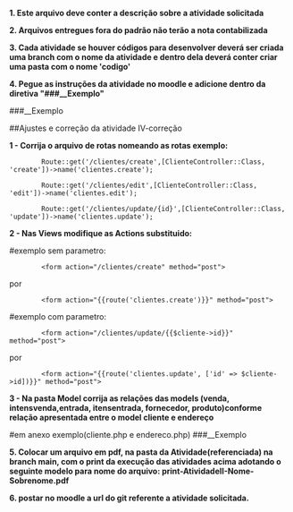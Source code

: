 **1. Este arquivo deve conter a descrição sobre a atividade solicitada**

**2. Arquivos entregues fora do padrão não terão a nota contabilizada**

**3. Cada atividade se houver códigos para desenvolver deverá ser criada uma branch com o nome da atividade e dentro dela deverá conter criar uma pasta com o nome 'codigo'**

**4. Pegue as instruções da atividade no moodle e adicione dentro da diretiva "###__Exemplo"**

###__Exemplo

##Ajustes e correção da atividade IV-correção

**1 - Corrija o arquivo de rotas nomeando as rotas exemplo:**

            Route::get('/clientes/create',[ClienteController::Class, 'create'])->name('clientes.create');
            
            Route::get('/clientes/edit',[ClienteController::Class, 'edit'])->name('clientes.edit'); 
            
            Route::get('/clientes/update/{id}',[ClienteController::Class, 'update'])->name('clientes.update');

**2 - Nas Views modifique as Actions substituido:**

#exemplo sem parametro:

            <form action="/clientes/create" method="post">
por

            <form action="{{route('clientes.create')}}" method="post">
            
#exemplo com parametro:
            
            <form action="/clientes/update/{{$cliente->id}}" method="post">
                        
por
                        
            <form action="{{route('clientes.update', ['id' => $cliente->id])}}" method="post">
  
**3 - Na pasta Model corrija as relações das models (venda, intensvenda,entrada, itensentrada, fornecedor, produto)conforme relação apresentada entre o model cliente e endereço**

#em anexo exemplo(cliente.php e endereco.php)
###__Exemplo
  
**5. Colocar um arquivo em pdf, na pasta da Atividade(referenciada) na branch main, com o print da execução das atividades acima adotando o seguinte modelo para nome do arquivo: print-AtividadeII-Nome-Sobrenome.pdf**

**6. postar no moodle a url do git referente a atividade solicitada.**
